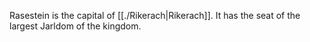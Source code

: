 Rasestein is the capital of [[./Rikerach|Rikerach]]. It has the seat of the largest Jarldom of the kingdom. 

